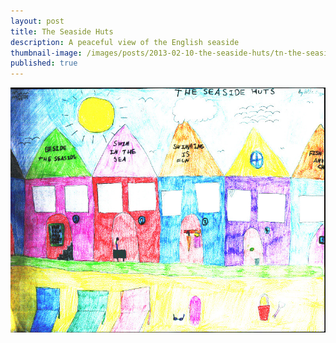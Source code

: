 ```yaml
---
layout: post
title: The Seaside Huts
description: A peaceful view of the English seaside
thumbnail-image: /images/posts/2013-02-10-the-seaside-huts/tn-the-seaside-huts.jpg
published: true
---
```


[![The Seaside Huts ](/images/posts/2013-02-10-the-seaside-huts/the-seaside-huts.jpg)](/images/posts/2013-02-10-the-seaside-huts/tn-the-seaside-huts.jpg)
